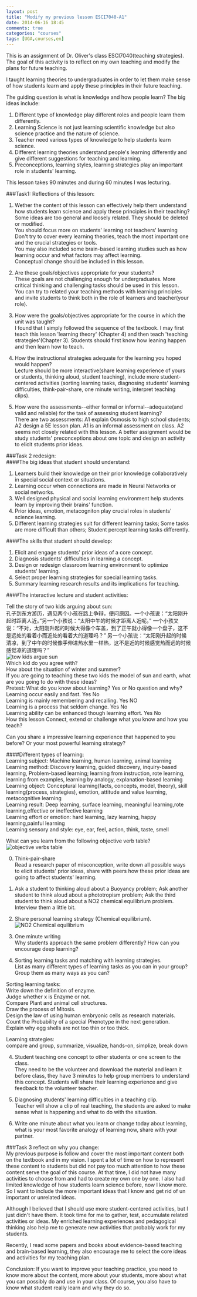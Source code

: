 ```yaml
---
layout: post
title: "Modify my previous lesson ESCI7040-A1"
date: 2014-06-16 18:45
comments: true
categories: "courses"
tags: [UGA,courses,en]
---
```

This is an assignment of Dr. Oliver's class ESCI7040(teaching strategies). The goal of this activity is to reflect on my own teaching and modify the plans for future teaching.  

I taught learning theories to undergraduates in order to let them make sense of how students learn and apply these principles in their future teaching.  

The guiding question is what is knowledge and how people learn? The big ideas include:  
1. Different type of knowledge play different roles and people learn them differently.  
2. Learning Science is not just learning scientific knowledge but also science practice and the nature of science.  
3. Teacher need various types of knowledge to help students learn science.  
4. Different learning theories understand people's learning differently and give different suggestions for teaching and learning.  
5. Preconceptions, learning styles, learning strategies play an important role in students' learning.  

This lesson takes 90 minutes and during 60 minutes I was lecturing.  

###Task1: Reflections of this lesson:  
1. Wether the content of this lesson can effectively help them understand how students learn science and apply these principles in their teaching?  
Some ideas are too general and loosely related. They should be deleted or modified.  
You should focus more on students' learning not teachers' learning  
Don't try to cover every learning theories, teach the most important one and the crucial strategies or tools.  
You may also included some brain-based learning studies such as how learning occur and what factors may affect learning.  
Conceptual change should be included in this lesson.  
2. Are these goals/objectives appropriate for your students?  
These goals are not challenging enough for undergraduates. More critical thinking and challenging tasks should be used in this lesson.  
You can try to related your teaching methods with learning principles and invite students to think both in the role of learners and teacher(your role).  

3. How were the goals/objectives appropriate for the course in which the unit was taught?  
I found that I simply followed the sequence of the textbook. I may first teach this lesson 'learning theory' (Chapter 4) and then teach 'teaching strategies'(Chapter 3). Students should first know how leaning happen and then learn how to teach.  

4. How the instructional strategies adequate for the learning you hoped would happen?  
Lecture should be more interactive(share learning experience of yours or students, thinking aloud, student teaching), include more student-centered activities (sorting learning tasks, diagnosing students' learning difficulties, think-pair-share, one minute writing, interpret teaching clips).  

5. How were the assessments--either formal or informal--adequate(and valid and reliable) for the task of assessing student learning?  
There are two assessments: A1 explain Osmosis to high school students; A2 design a 5E lesson plan. A1 is an informal assessment on class. A2 seems not closely related with this lesson. A better assignment would be study students' preconceptions about one topic and design an activity to elicit students prior ideas.  

###Task 2 redesign:  
####The big ideas that student should understand:  
1. Learners build their knowledge on their prior knowledge collaboratively in special social context or situations.  
2. Learning occur when connections are made in Neural Networks or social networks.  
3. Well designed physical and social learning environment help students learn by improving their brains' function.  
4. Prior ideas, emotion, metacogniton play crucial roles in students' science learning.  
5. Different learning strategies suit for different learning tasks; Some tasks are more difficult than others; Student percept learning tasks differently.  

####The skills that student should develop:  
1. Elicit and engage students' prior ideas of a core concept.  
2. Diagnosis students' difficulties in learning a concept.  
3. Design or redesign classroom learning environment to optimize students' learning.  
4. Select proper learning strategies for special learning tasks.  
5. Summary learning research results and its implications for teaching.  

####The interactive lecture and student activities:  

Tell the story of two kids arguing about sun:  
    孔子到东方游历，遇见两个小孩在路上争辩，便问原因。一个小孩说：“太阳刚升起时距离人近。”另一个小孩说：“太阳中午的时候才距离人近呢。” 一个小孩又说：“不对，太阳刚升起的时候大得像个车盖，到了正午就小得像一个盘子，这不是远处的看着小而近处的看着大的道理吗？” 另一个小孩说：“太阳刚升起的时候清凉，到了中午的时候像手伸进热水里一样热，这不是近的时候感觉热而远的时候感觉凉的道理吗？”  
![tow kids argue sun](https://raw.github.com/lukezhg/Freyja/master/two-kids-argue-sun.png)  
Which kid do you agree with?  
How about the situation of winter and summer?  
If you are going to teaching these two kids the model of sun and earth, what are you going to do with these ideas?   
Pretest: What do you know about learning? Yes or No question and why?  
Learning occur easily and fast. Yes No  
Learning is mainly remembering and recalling. Yes NO  
Learning is a process that seldom change. Yes No  
Learning ability can be enhanced though learning effort. Yes No  
How this lesson Connect, extend or challenge what you know and how you teach?  

Can you share a impressive learning experience that happened to you before? Or your most powerful learning strategy?  

####Different types of learning:  
Learning subject: Machine learning, human learning, animal learning  
Learning method: Discovery learning, guided discovery, inquiry-based learning, Problem-based learning; learning from instruction, rote learning, learning from examples, learning by analogy, explanation-based learning  
Learning object: Conceptural learning(facts, concepts, model, theory), skill learning(process, strategies), emotion, attitude and value learning, metacognitive learning  
Learning result: Deep learning, surface learning, meaningful learning,rote learning,effective or ineffective learning  
Learning effort or emotion: hard learning, lazy learning, happy learning,painful learning  
Learning sensory and style: eye, ear, feel, action, think, taste, smell  

What can you learn from the following objective verb table?  
![objective verbs table](https://raw.github.com/lukezhg/Freyja/master/objective-verb-table.png)  

0. Think-pair-share  
Read a research paper of misconception, write down all possible ways to elicit students' prior ideas, share with peers how these prior ideas are going to affect students' learning.  

1. Ask a student to thinking aloud about a Buoyancy problem; Ask another student to think aloud about a phototropism problem; Ask the third student to think aloud about a NO2 chemical equilibrium problem. Interview them a little bit.  

2. Share personal learning strategy (Chemical equilibrium).  
![NO2 Chemical equilibrium](https://raw.github.com/lukezhg/Freyja/master/no2.png)
3. One minute writing  
Why students approach the same problem differently? How can you encourage deep learning?  

3. Sorting learning tasks and matching with learning strategies.  
List as many different types of learning tasks as you can in your group?  
Group them as many ways as you can?  

Sorting learning tasks:  
Write down the definition of enzyme.  
Judge whether x is Enzyme or not.  
Compare Plant and animal cell structures.  
Draw the process of Mitosis.  
Design the law of using human embryonic cells as research materials.  
Count the Probability of a special Phenotype in the next generation.  
Explain why egg shells are not too thin or too thick.  

Learning strategies:  
compare and group, summarize, visualize, hands-on, simplize, break down  

4. Student teaching one concept to other students or one screen to the class.  
They need to be the volunteer and download the material and learn it before class, they have 3 minutes to help group members to understand this concept. Students will share their learning experience and give feedback to the volunteer teacher.  

5. Diagnosing students' learning difficulties in a teaching clip.  
Teacher will show a clip of real teaching, the students are asked to make sense what is happening and what to do with the situation.  

6. Write one minute about what you learn or change today about learning, what is your most favorite analogy of learning now, share with your partner.  

###Task 3 reflect on why you change:  
My previous purpose is follow and cover the most important content both on the textbook and in my vision. I spent a lot of time on how to represent these content to students but did not pay too much attention to how these content serve the goal of this course. At that time, I did not have many activities to choose from and had to create my own one by one. I also had limited knowledge of how students learn science before, now I know more. So I want to include the more important ideas that I know and get rid of un important or unrelated ideas.  

Although I believed that I should use more student-centered activities, but I just didn't have them. It took time for me to gather, test, accumulate related activities or ideas. My enriched learning experiences and pedagogical thinking also help me to generate new activities that probably work for my students.  

Recently, I read some papers and books about evidence-based teaching and brain-based learning, they also encourage me to select the core ideas and activities for my teaching plan.  

Conclusion: If you want to improve your teaching practice, you need to know more about the content, more about your students, more about what you can possibly do and use in your class. Of course, you also have to know what student really learn and why they do so.  